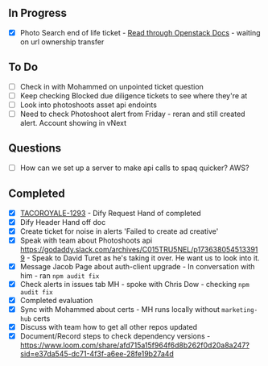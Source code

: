 ## In Progress
- [x] Photo Search end of life ticket - [Read through Openstack Docs](https://docs.openstack.int.gd3p.tools/) - waiting on url ownership transfer

## To Do
- [ ] Check in with Mohammed on unpointed ticket question
- [ ] Keep checking Blocked due diligence tickets to see where they're at
- [ ] Look into photoshoots asset api endoints
- [ ] Need to check Photoshoot alert from Friday - reran and still created alert. Account showing in vNext

## Questions
- [ ] How can we set up a server to make api calls to spaq quicker? AWS?

## Completed
- [x] [TACOROYALE-1293](https://godaddy-corp.atlassian.net/browse/TACOROYALE-1293) - Dify Request Hand of completed
- [x] Dify Header Hand off doc
- [x] Create ticket for noise in alerts 'Failed to create ad creative'
- [x] Speak with team about Photoshoots api https://godaddy.slack.com/archives/C015TRU5NEL/p1736380545133919 - Speak to David Turet as he's taking it over. He want us to look into it.
- [x] Message Jacob Page about auth-client upgrade - In conversation with him - ran `npm audit fix`
- [x] Check alerts in issues tab MH - spoke with Chris Dow - checking `npm audit fix`
- [x] Completed evaluation
- [x] Sync with Mohammed about certs - MH runs locally without `marketing-hub` certs
- [x] Discuss with team how to get all other repos updated
- [x] Document/Record steps to check dependency versions - https://www.loom.com/share/afd715a15f964f6d8b262f0d20a8a247?sid=e37da545-dc71-4f3f-a6ee-28fe19b27a4d
